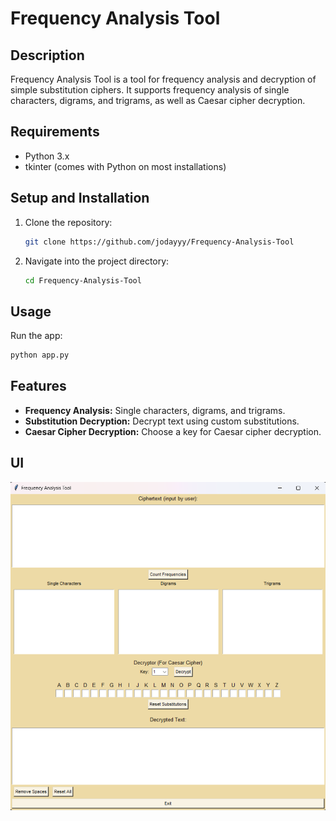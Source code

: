 # Frequency Analysis Tool

## Description
Frequency Analysis Tool is a tool for frequency analysis and decryption of simple substitution ciphers. It supports frequency analysis of single characters, digrams, and trigrams, as well as Caesar cipher decryption.

## Requirements
- Python 3.x
- tkinter (comes with Python on most installations)

## Setup and Installation
1. Clone the repository:
   ```bash
   git clone https://github.com/jodayyy/Frequency-Analysis-Tool
   ```
2. Navigate into the project directory:
   ```bash
   cd Frequency-Analysis-Tool
   ```

## Usage
Run the app:
```bash
python app.py
```

## Features
- **Frequency Analysis:** Single characters, digrams, and trigrams.
- **Substitution Decryption:** Decrypt text using custom substitutions.
- **Caesar Cipher Decryption:** Choose a key for Caesar cipher decryption.

## UI
![UI](images/UI.png)

